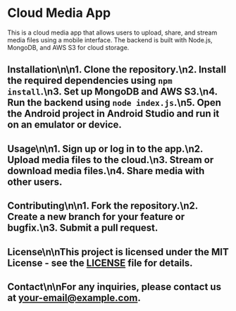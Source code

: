 # Cloud Media App

This is a cloud media app that allows users to upload, share, and stream media files using a mobile interface. The backend is built with Node.js, MongoDB, and AWS S3 for cloud storage.

## Installation\n\n1. Clone the repository.\n2. Install the required dependencies using `npm install`.\n3. Set up MongoDB and AWS S3.\n4. Run the backend using `node index.js`.\n5. Open the Android project in Android Studio and run it on an emulator or device.

## Usage\n\n1. Sign up or log in to the app.\n2. Upload media files to the cloud.\n3. Stream or download media files.\n4. Share media with other users.

## Contributing\n\n1. Fork the repository.\n2. Create a new branch for your feature or bugfix.\n3. Submit a pull request.

## License\n\nThis project is licensed under the MIT License - see the [LICENSE](LICENSE) file for details.

## Contact\n\nFor any inquiries, please contact us at [your-email@example.com](mailto:your-email@example.com).
